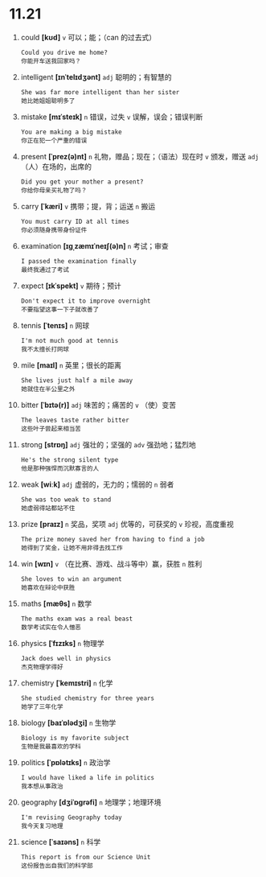 # 11.21

1. could **[kʊd]** `v` 可以；能；（can 的过去式）

   ```
   Could you drive me home?
   你能开车送我回家吗？
   ```

2. intelligent **[ɪnˈtelɪdʒənt]** `adj` 聪明的；有智慧的

   ```
   She was far more intelligent than her sister
   她比她姐姐聪明多了
   ```

3. mistake **[mɪˈsteɪk]** `n` 错误，过失 `v` 误解，误会；错误判断

   ```
   You are making a big mistake
   你正在犯一个严重的错误
   ```

4. present **[ˈprez(ə)nt]** `n` 礼物，赠品；现在；（语法）现在时 `v` 颁发，赠送 `adj` （人）在场的，出席的

   ```
   Did you get your mother a present?
   你给你母亲买礼物了吗？
   ```

5. carry **[ˈkæri]** `v` 携带；提，背；运送 `n` 搬运

   ```
   You must carry ID at all times
   你必须随身携带身份证件
   ```

6. examination **[ɪɡˌzæmɪˈneɪʃ(ə)n]** `n` 考试；审查

   ```
   I passed the examination finally
   最终我通过了考试
   ```

7. expect **[ɪkˈspekt]** `v` 期待；预计

   ```
   Don't expect it to improve overnight
   不要指望这事一下子就改善了
   ```

8. tennis **[ˈtenɪs]** `n` 网球

   ```
   I'm not much good at tennis
   我不太擅长打网球
   ```

9. mile **[maɪl]** `n` 英里；很长的距离

   ```
   She lives just half a mile away
   她就住在半公里之外
   ```

10. bitter **[ˈbɪtə(r)]** `adj` 味苦的；痛苦的 `v` （使）变苦

    ```
    The leaves taste rather bitter
    这些叶子尝起来相当苦
    ```

11. strong **[strɒŋ]** `adj` 强壮的；坚强的 `adv` 强劲地；猛烈地

    ```
    He's the strong silent type
    他是那种强悍而沉默寡言的人
    ```

12. weak **[wiːk]** `adj` 虚弱的，无力的；懦弱的 `n` 弱者

    ```
    She was too weak to stand
    她虚弱得站都站不住
    ```

13. prize **[praɪz]** `n` 奖品，奖项 `adj` 优等的，可获奖的 `v` 珍视，高度重视

    ```
    The prize money saved her from having to find a job
    她得到了奖金，让她不用非得去找工作
    ```

14. win **[wɪn]** `v` （在比赛、游戏、战斗等中）赢，获胜 `n` 胜利

    ```
    She loves to win an argument
    她喜欢在辩论中获胜
    ```

15. maths **[mæθs]** `n` 数学

    ```
    The maths exam was a real beast
    数学考试实在令人憎恶
    ```

16. physics **[ˈfɪzɪks]** `n` 物理学

    ```
    Jack does well in physics
    杰克物理学得好
    ```

17. chemistry **[ˈkemɪstri]** `n` 化学

    ```
    She studied chemistry for three years
    她学了三年化学
    ```

18. biology **[baɪˈɒlədʒi]** `n` 生物学

    ```
    Biology is my favorite subject
    生物是我最喜欢的学科
    ```

19. politics **[ˈpɒlətɪks]** `n` 政治学

    ```
    I would have liked a life in politics
    我本想从事政治
    ```

20. geography **[dʒiˈɒɡrəfi]** `n` 地理学；地理环境

    ```
    I'm revising Geography today
    我今天复习地理
    ```

21. science **[ˈsaɪəns]** `n` 科学

    ```
    This report is from our Science Unit
    这份报告出自我们的科学部
    ```
